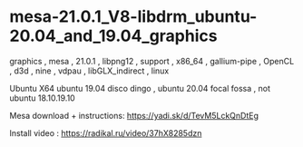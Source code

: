 # mesa-21.0.1_V8-libdrm_ubuntu-20.04_and_19.04_graphics
graphics , mesa , 21.0.1 , libpng12 , support , x86_64 , gallium-pipe , OpenCL , d3d , nine , vdpau , libGLX_indirect , linux

Ubuntu X64 ubuntu 19.04 disco dingo , ubuntu 20.04 focal fossa , not ubuntu 18.10.19.10

Mesa download + instructions: https://yadi.sk/d/TevM5LckQnDtEg

Install video : https://radikal.ru/video/37hX8285dzn
